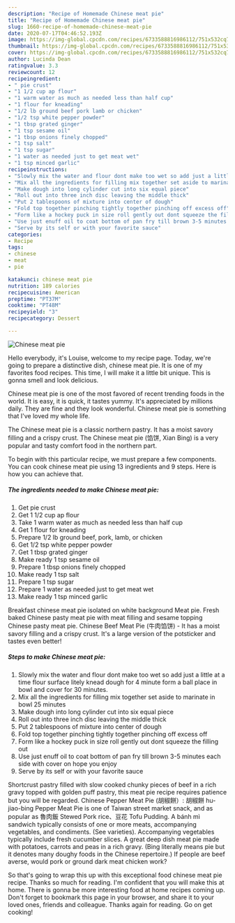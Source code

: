```yaml
---
description: "Recipe of Homemade Chinese meat pie"
title: "Recipe of Homemade Chinese meat pie"
slug: 1660-recipe-of-homemade-chinese-meat-pie
date: 2020-07-17T04:46:52.193Z
image: https://img-global.cpcdn.com/recipes/6733588816986112/751x532cq70/chinese-meat-pie-recipe-main-photo.jpg
thumbnail: https://img-global.cpcdn.com/recipes/6733588816986112/751x532cq70/chinese-meat-pie-recipe-main-photo.jpg
cover: https://img-global.cpcdn.com/recipes/6733588816986112/751x532cq70/chinese-meat-pie-recipe-main-photo.jpg
author: Lucinda Dean
ratingvalue: 3.3
reviewcount: 12
recipeingredient:
- " pie crust"
- "1 1/2 cup ap flour"
- "1 warm water as much as needed less than half cup"
- "1 flour for kneading"
- "1/2 lb ground beef pork lamb or chicken"
- "1/2 tsp white pepper powder"
- "1 tbsp grated ginger"
- "1 tsp sesame oil"
- "1 tbsp onions finely chopped"
- "1 tsp salt"
- "1 tsp sugar"
- "1 water as needed just to get meat wet"
- "1 tsp minced garlic"
recipeinstructions:
- "Slowly mix the water and flour dont make too wet so add just a little at a time flour surface litely knead dough for 4 minute form a ball place in bowl and cover for 30 minutes."
- "Mix all the ingredients for filling mix together set aside to marinate in bowl 25 minutes"
- "Make dough into long cylinder cut into six equal piece"
- "Roll out into three inch disc leaving the middle thick"
- "Put 2 tablespoons of mixture into center of dough"
- "Fold top together pinching tightly together pinching off excess off"
- "Form like a hockey puck in size roll gently out dont squeeze the filling out"
- "Use just enuff oil to coat bottom of pan fry till brown 3-5 minutes each side with cover on hope you enjoy"
- "Serve by its self or with your favorite sauce"
categories:
- Recipe
tags:
- chinese
- meat
- pie

katakunci: chinese meat pie 
nutrition: 189 calories
recipecuisine: American
preptime: "PT37M"
cooktime: "PT48M"
recipeyield: "3"
recipecategory: Dessert

---
```



![Chinese meat pie](https://img-global.cpcdn.com/recipes/6733588816986112/751x532cq70/chinese-meat-pie-recipe-main-photo.jpg)

Hello everybody, it's Louise, welcome to my recipe page. Today, we're going to prepare a distinctive dish, chinese meat pie. It is one of my favorites food recipes. This time, I will make it a little bit unique. This is gonna smell and look delicious.

Chinese meat pie is one of the most favored of recent trending foods in the world. It is easy, it is quick, it tastes yummy. It's appreciated by millions daily. They are fine and they look wonderful. Chinese meat pie is something that I've loved my whole life.

The Chinese meat pie is a classic northern pastry. It has a moist savory filling and a crispy crust. The Chinese meat pie (馅饼, Xian Bing) is a very popular and tasty comfort food in the northern part.


To begin with this particular recipe, we must prepare a few components. You can cook chinese meat pie using 13 ingredients and 9 steps. Here is how you can achieve that.

<!--inarticleads1-->

##### The ingredients needed to make Chinese meat pie:

1. Get  pie crust
1. Get 1 1/2 cup ap flour
1. Take 1 warm water as much as needed less than half cup
1. Get 1 flour for kneading
1. Prepare 1/2 lb ground beef, pork, lamb, or chicken
1. Get 1/2 tsp white pepper powder
1. Get 1 tbsp grated ginger
1. Make ready 1 tsp sesame oil
1. Prepare 1 tbsp onions finely chopped
1. Make ready 1 tsp salt
1. Prepare 1 tsp sugar
1. Prepare 1 water as needed just to get meat wet
1. Make ready 1 tsp minced garlic


Breakfast chinese meat pie isolated on white background Meat pie. Fresh baked Chinese pasty meat pie with meat filling and sesame topping Chinese pasty meat pie. Chinese Beef Meat Pie (牛肉馅饼) - It has a moist savory filling and a crispy crust. It&#39;s a large version of the potsticker and tastes even better! 

<!--inarticleads2-->

##### Steps to make Chinese meat pie:

1. Slowly mix the water and flour dont make too wet so add just a little at a time flour surface litely knead dough for 4 minute form a ball place in bowl and cover for 30 minutes.
1. Mix all the ingredients for filling mix together set aside to marinate in bowl 25 minutes
1. Make dough into long cylinder cut into six equal piece
1. Roll out into three inch disc leaving the middle thick
1. Put 2 tablespoons of mixture into center of dough
1. Fold top together pinching tightly together pinching off excess off
1. Form like a hockey puck in size roll gently out dont squeeze the filling out
1. Use just enuff oil to coat bottom of pan fry till brown 3-5 minutes each side with cover on hope you enjoy
1. Serve by its self or with your favorite sauce


Shortcrust pastry filled with slow cooked chunky pieces of beef in a rich gravy topped with golden puff pastry, this meat pie recipe requires patience but you will be regarded. Chinese Pepper Meat Pie (胡椒餅）: 胡椒餅 hu-jiao-bing Pepper Meat Pie is one of Taiwan street market snack, and as popular as 魯肉飯 Stewed Pork rice、豆花 Tofu Pudding. A bánh mì sandwich typically consists of one or more meats, accompanying vegetables, and condiments. (See varieties). Accompanying vegetables typically include fresh cucumber slices. A great deep dish meat pie made with potatoes, carrots and peas in a rich gravy. (Bing literally means pie but it denotes many doughy foods in the Chinese repertoire.) If people are beef averse, would pork or ground dark meat chicken work? 

So that's going to wrap this up with this exceptional food chinese meat pie recipe. Thanks so much for reading. I'm confident that you will make this at home. There is gonna be more interesting food at home recipes coming up. Don't forget to bookmark this page in your browser, and share it to your loved ones, friends and colleague. Thanks again for reading. Go on get cooking!

